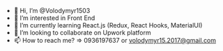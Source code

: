 - 👋 Hi, I’m @Volodymyr1503
- 👀 I’m interested in Front End
- 🌱 I’m currently learning React.js (Redux, React Hooks, MaterialUI)
- 💞️ I’m looking to collaborate on Upwork platform
- 📫 How to reach me? => 0936197637 or volodymyr15.2017@gmail.com

<!---
Volodymyr1503/Volodymyr1503 is a ✨ special ✨ repository because its `README.md` (this file) appears on your GitHub profile.
You can click the Preview link to take a look at your changes.
--->
